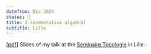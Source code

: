 ```yaml
---
datefrom: Dic 2024
status: 🎤
title: 2-(commutative algebra)
subtitle: Lille
---
```


[[pdf](stuff/main-lille-handout.pdf)] Slides of my talk at the [Séminaire Topologie](https://math.univ-lille.fr/detail-event/tba-2) in Lille.
